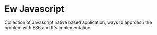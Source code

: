 # Ew Javascript

Collection of Javascript native based application, ways to approach the problem with ES6 and It's Implementation.